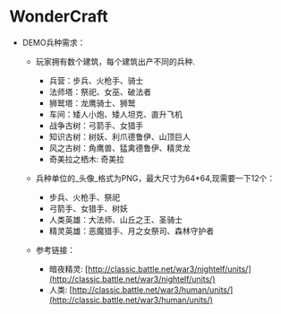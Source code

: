 # WonderCraft
- DEMO兵种需求：
  - 玩家拥有数个建筑，每个建筑出产不同的兵种.
    - 兵营：步兵、火枪手、骑士
    - 法师塔：祭祀、女巫、破法者
    - 狮鹫塔：龙鹰骑士、狮鹫
    - 车间：矮人小炮、矮人坦克、直升飞机
    - 战争古树：弓箭手、女猎手
    - 知识古树：树妖、利爪德鲁伊、山顶巨人
    - 风之古树：角鹰兽、猛禽德鲁伊、精灵龙
    - 奇美拉之栖木: 奇美拉

  - 兵种单位的_头像_格式为PNG，最大尺寸为64*64,现需要一下12个：
    - 步兵、火枪手、祭祀
    - 弓箭手、女猎手、树妖
    - 人类英雄：大法师、山丘之王、圣骑士
    - 精灵英雄：恶魔猎手、月之女祭司、森林守护者

  - 参考链接：
    - 暗夜精灵: [http://classic.battle.net/war3/nightelf/units/](http://classic.battle.net/war3/nightelf/units/)
    - 人类: [http://classic.battle.net/war3/human/units/](http://classic.battle.net/war3/human/units/)
